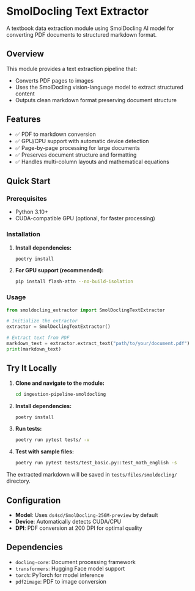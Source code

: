 # SmolDocling Text Extractor

A textbook data extraction module using SmolDocling AI model for converting PDF documents to structured markdown format.

## Overview

This module provides a text extraction pipeline that:
- Converts PDF pages to images
- Uses the SmolDocling vision-language model to extract structured content
- Outputs clean markdown format preserving document structure

## Features

- ✅ PDF to markdown conversion
- ✅ GPU/CPU support with automatic device detection
- ✅ Page-by-page processing for large documents
- ✅ Preserves document structure and formatting
- ✅ Handles multi-column layouts and mathematical equations

## Quick Start

### Prerequisites

- Python 3.10+
- CUDA-compatible GPU (optional, for faster processing)

### Installation

1. **Install dependencies:**
   ```bash
   poetry install
   ```

2. **For GPU support (recommended):**
   ```bash
   pip install flash-attn --no-build-isolation
   ```

### Usage

```python
from smoldocling_extractor import SmolDoclingTextExtractor

# Initialize the extractor
extractor = SmolDoclingTextExtractor()

# Extract text from PDF
markdown_text = extractor.extract_text("path/to/your/document.pdf")
print(markdown_text)
```

## Try It Locally

1. **Clone and navigate to the module:**
   ```bash
   cd ingestion-pipeline-smoldocling
   ```

2. **Install dependencies:**
   ```bash
   poetry install
   ```

3. **Run tests:**
   ```bash
   poetry run pytest tests/ -v
   ```

4. **Test with sample files:**
   ```bash
   poetry run pytest tests/test_basic.py::test_math_english -s
   ```

The extracted markdown will be saved in `tests/files/smoldocling/` directory.

## Configuration

- **Model**: Uses `ds4sd/SmolDocling-256M-preview` by default
- **Device**: Automatically detects CUDA/CPU
- **DPI**: PDF conversion at 200 DPI for optimal quality

## Dependencies

- `docling-core`: Document processing framework
- `transformers`: Hugging Face model support
- `torch`: PyTorch for model inference
- `pdf2image`: PDF to image conversion